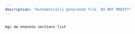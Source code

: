 ```yaml
---
description: "Automatically generated file. DO NOT MODIFY"
---
```


```cli

mgc me onenote sections list

```